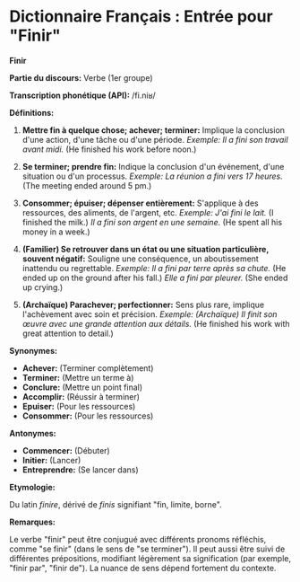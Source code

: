 # Dictionnaire Français : Entrée pour "Finir"

**Finir**

**Partie du discours:** Verbe (1er groupe)

**Transcription phonétique (API):** /fi.niʁ/

**Définitions:**

1. **Mettre fin à quelque chose; achever; terminer:**  Implique la conclusion d'une action, d'une tâche ou d'une période.
    *Exemple:*  *Il a fini son travail avant midi.* (He finished his work before noon.)

2. **Se terminer; prendre fin:**  Indique la conclusion d'un événement, d'une situation ou d'un processus.
    *Exemple:* *La réunion a fini vers 17 heures.* (The meeting ended around 5 pm.)

3. **Consommer; épuiser; dépenser entièrement:**  S'applique à des ressources, des aliments, de l'argent, etc.
    *Exemple:* *J'ai fini le lait.* (I finished the milk.)  *Il a fini son argent en une semaine.* (He spent all his money in a week.)

4. **(Familier)  Se retrouver dans un état ou une situation particulière, souvent négatif:**  Souligne une conséquence, un aboutissement inattendu ou regrettable.
    *Exemple:* *Il a fini par terre après sa chute.* (He ended up on the ground after his fall.) *Elle a fini par pleurer.* (She ended up crying.)

5. **(Archaïque)  Parachever; perfectionner:**  Sens plus rare,  implique l'achèvement avec soin et précision.
    *Exemple:* *(Archaïque)* *Il finit son œuvre avec une grande attention aux détails.* (He finished his work with great attention to detail.)


**Synonymes:**

* **Achever:**  (Terminer complètement)
* **Terminer:** (Mettre un terme à)
* **Conclure:** (Mettre un point final)
* **Accomplir:** (Réussir à terminer)
* **Epuiser:** (Pour les ressources)
* **Consommer:** (Pour les ressources)

**Antonymes:**

* **Commencer:** (Débuter)
* **Initier:** (Lancer)
* **Entreprendre:** (Se lancer dans)


**Etymologie:**

Du latin *finire*, dérivé de *finis* signifiant "fin, limite, borne".


**Remarques:**

Le verbe "finir" peut être conjugué avec différents pronoms réfléchis, comme "se finir" (dans le sens de "se terminer").  Il peut aussi être suivi de différentes prépositions, modifiant légèrement sa signification (par exemple, "finir par", "finir de").  La nuance de sens dépend fortement du contexte.